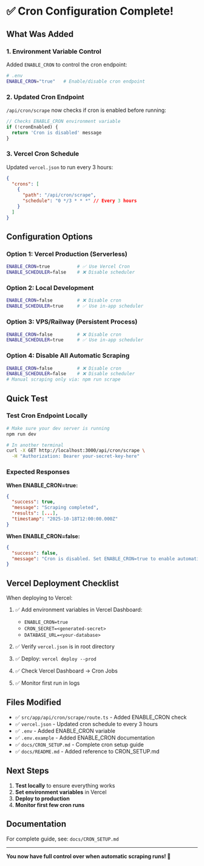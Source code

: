 # ✅ Cron Configuration Complete!

## What Was Added

### 1. **Environment Variable Control**

Added `ENABLE_CRON` to control the cron endpoint:

```bash
# .env
ENABLE_CRON="true"   # Enable/disable cron endpoint
```

### 2. **Updated Cron Endpoint**

`/api/cron/scrape` now checks if cron is enabled before running:

```typescript
// Checks ENABLE_CRON environment variable
if (!cronEnabled) {
  return 'Cron is disabled' message
}
```

### 3. **Vercel Cron Schedule**

Updated `vercel.json` to run every 3 hours:

```json
{
  "crons": [
    {
      "path": "/api/cron/scrape",
      "schedule": "0 */3 * * *" // Every 3 hours
    }
  ]
}
```

## Configuration Options

### Option 1: Vercel Production (Serverless)

```bash
ENABLE_CRON=true          # ✅ Use Vercel Cron
ENABLE_SCHEDULER=false    # ❌ Disable scheduler
```

### Option 2: Local Development

```bash
ENABLE_CRON=false         # ❌ Disable cron
ENABLE_SCHEDULER=true     # ✅ Use in-app scheduler
```

### Option 3: VPS/Railway (Persistent Process)

```bash
ENABLE_CRON=false         # ❌ Disable cron
ENABLE_SCHEDULER=true     # ✅ Use in-app scheduler
```

### Option 4: Disable All Automatic Scraping

```bash
ENABLE_CRON=false         # ❌ Disable cron
ENABLE_SCHEDULER=false    # ❌ Disable scheduler
# Manual scraping only via: npm run scrape
```

## Quick Test

### Test Cron Endpoint Locally

```bash
# Make sure your dev server is running
npm run dev

# In another terminal
curl -X GET http://localhost:3000/api/cron/scrape \
  -H "Authorization: Bearer your-secret-key-here"
```

### Expected Responses

**When ENABLE_CRON=true:**

```json
{
  "success": true,
  "message": "Scraping completed",
  "results": [...],
  "timestamp": "2025-10-18T12:00:00.000Z"
}
```

**When ENABLE_CRON=false:**

```json
{
  "success": false,
  "message": "Cron is disabled. Set ENABLE_CRON=true to enable automatic scraping."
}
```

## Vercel Deployment Checklist

When deploying to Vercel:

1. ✅ Add environment variables in Vercel Dashboard:

   - `ENABLE_CRON=true`
   - `CRON_SECRET=<generated-secret>`
   - `DATABASE_URL=<your-database>`

2. ✅ Verify `vercel.json` is in root directory

3. ✅ Deploy: `vercel deploy --prod`

4. ✅ Check Vercel Dashboard → Cron Jobs

5. ✅ Monitor first run in logs

## Files Modified

- ✅ `src/app/api/cron/scrape/route.ts` - Added ENABLE_CRON check
- ✅ `vercel.json` - Updated cron schedule to every 3 hours
- ✅ `.env` - Added ENABLE_CRON variable
- ✅ `.env.example` - Added ENABLE_CRON documentation
- ✅ `docs/CRON_SETUP.md` - Complete cron setup guide
- ✅ `docs/README.md` - Added reference to CRON_SETUP.md

## Next Steps

1. **Test locally** to ensure everything works
2. **Set environment variables** in Vercel
3. **Deploy to production**
4. **Monitor first few cron runs**

## Documentation

For complete guide, see: `docs/CRON_SETUP.md`

---

**You now have full control over when automatic scraping runs! 🎉**
